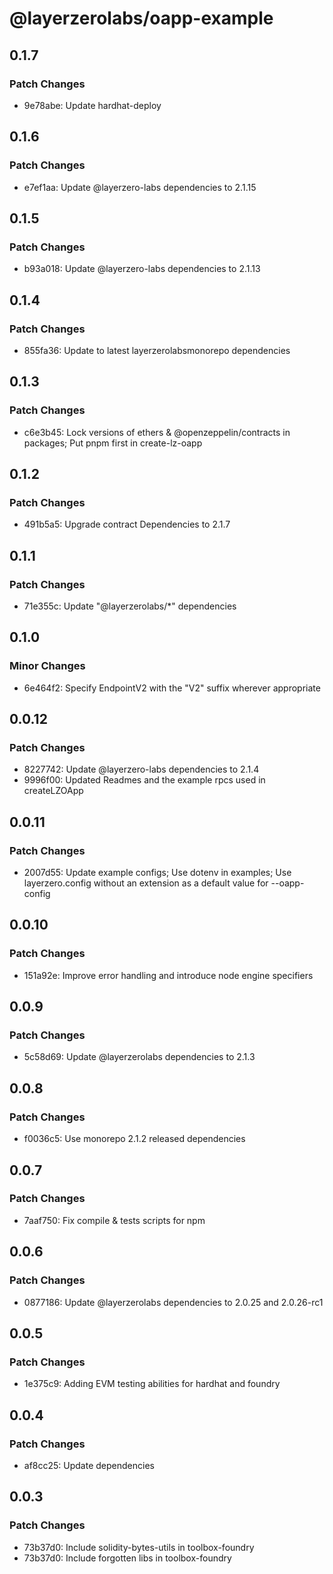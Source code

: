 # @layerzerolabs/oapp-example

## 0.1.7

### Patch Changes

- 9e78abe: Update hardhat-deploy

## 0.1.6

### Patch Changes

- e7ef1aa: Update @layerzero-labs dependencies to 2.1.15

## 0.1.5

### Patch Changes

- b93a018: Update @layerzero-labs dependencies to 2.1.13

## 0.1.4

### Patch Changes

- 855fa36: Update to latest layerzerolabsmonorepo dependencies

## 0.1.3

### Patch Changes

- c6e3b45: Lock versions of ethers & @openzeppelin/contracts in packages; Put pnpm first in create-lz-oapp

## 0.1.2

### Patch Changes

- 491b5a5: Upgrade contract Dependencies to 2.1.7

## 0.1.1

### Patch Changes

- 71e355c: Update "@layerzerolabs/\*" dependencies

## 0.1.0

### Minor Changes

- 6e464f2: Specify EndpointV2 with the "V2" suffix wherever appropriate

## 0.0.12

### Patch Changes

- 8227742: Update @layerzero-labs dependencies to 2.1.4
- 9996f00: Updated Readmes and the example rpcs used in createLZOApp

## 0.0.11

### Patch Changes

- 2007d55: Update example configs; Use dotenv in examples; Use layerzero.config without an extension as a default value for --oapp-config

## 0.0.10

### Patch Changes

- 151a92e: Improve error handling and introduce node engine specifiers

## 0.0.9

### Patch Changes

- 5c58d69: Update @layerzerolabs dependencies to 2.1.3

## 0.0.8

### Patch Changes

- f0036c5: Use monorepo 2.1.2 released dependencies

## 0.0.7

### Patch Changes

- 7aaf750: Fix compile & tests scripts for npm

## 0.0.6

### Patch Changes

- 0877186: Update @layerzerolabs dependencies to 2.0.25 and 2.0.26-rc1

## 0.0.5

### Patch Changes

- 1e375c9: Adding EVM testing abilities for hardhat and foundry

## 0.0.4

### Patch Changes

- af8cc25: Update dependencies

## 0.0.3

### Patch Changes

- 73b37d0: Include solidity-bytes-utils in toolbox-foundry
- 73b37d0: Include forgotten libs in toolbox-foundry
